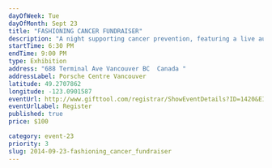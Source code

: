 ```yaml
---
dayOfWeek: Tue
dayOfMonth: Sept 23
title: "FASHIONING CANCER FUNDRAISER"
description: "A night supporting cancer prevention, featuring a live auction of fashion art. Ten beautiful dresses (works of art!) will be auctioned off in support of cancer prevention research. Canada’s Queen of Punk, singer/songwriter and cancer survivor, Bif Naked, will perform a live set."
startTime: 6:30 PM
endTime: 9:00 PM
type: Exhibition
address: "688 Terminal Ave Vancouver BC  Canada "
addressLabel: Porsche Centre Vancouver
latitude: 49.2707862
longitude: -123.0901587
eventUrl: http://www.gifttool.com/registrar/ShowEventDetails?ID=1420&EID=18070
eventUrlLabel: Register
published: true
price: $100

category: event-23
priority: 3
slug: 2014-09-23-fashioning_cancer_fundraiser
---
```


